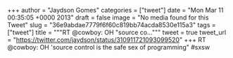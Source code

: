 
+++
author = "Jaydson Gomes"
categories = ["tweet"]
date = "Mon Mar 11 00:35:05 +0000 2013"
draft = false
image = "No media found for this Tweet"
slug = "36e9abdae7779f6f60c819bb74acda8530e115a3"
tags = ["tweet"]
title = """RT @cowboy: OH "source co..."""
tweet = true
tweet_url = "https://twitter.com/jaydson/status/310911721093099520"
+++
RT @cowboy: OH 'source control is the safe sex of programming" #sxsw
